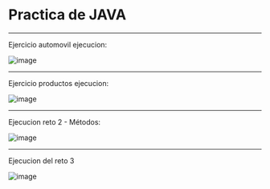 # Practica de JAVA

------------ 
Ejercicio automovil ejecucion: 

![image](https://github.com/WilsonG08/java/assets/117754219/26143bf7-cd9a-471f-8552-6e0316b71b94)

----------------

Ejercicio productos ejecucion:

![image](https://github.com/WilsonG08/java/assets/117754219/4fe84d7a-d6b8-4dea-af64-d8a1684fcddb)


_________________________
Ejecucion reto 2 - Métodos:

![image](https://github.com/WilsonG08/java/assets/117754219/6f0cae88-0f96-40f6-baf3-794e36ed6e83)

______________________
Ejecucion del reto 3 

![image](https://github.com/WilsonG08/java/assets/117754219/11244859-9c3b-4104-a677-ef8a68adc453)
